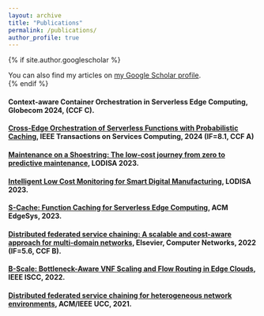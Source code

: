 ```yaml
---
layout: archive
title: "Publications"
permalink: /publications/
author_profile: true
---
```


{% if site.author.googlescholar %}
  <div class="wordwrap">You can also find my articles on <a href="{{site.author.googlescholar}}">my Google Scholar profile</a>.</div>
{% endif %}

#### Context-aware Container Orchestration in Serverless Edge Computing, Globecom 2024, (CCF C).

#### [Cross-Edge Orchestration of Serverless Functions with Probabilistic Caching](https://ieeexplore.ieee.org/document/10528903), IEEE Transactions on Services Computing, 2024 (IF=8.1, CCF A)


#### [Maintenance on a Shoestring: The low-cost journey from zero to predictive maintenance](https://digital-library.theiet.org/content/conferences/10.1049/icp.2023.1733), LODISA 2023.


#### [Intelligent Low Cost Monitoring for Smart Digital Manufacturing](https://digital-library.theiet.org/content/conferences/10.1049/icp.2023.1737), LODISA 2023.


#### [S-Cache: Function Caching for Serverless Edge Computing](https://dl.acm.org/doi/10.1145/3578354.3592865), ACM EdgeSys, 2023.


#### [Distributed federated service chaining: A scalable and cost-aware approach for multi-domain networks](https://doi.org/10.1016/j.comnet.2022.109044), Elsevier, Computer Networks, 2022 (IF=5.6, CCF B).

#### [B-Scale: Bottleneck-Aware VNF Scaling and Flow Routing in Edge Clouds](https://ieeexplore.ieee.org/abstract/document/9912772), IEEE ISCC, 2022.


#### [Distributed federated service chaining for heterogeneous network environments](https://dl.acm.org/doi/10.1145/3468737.3494091), ACM/IEEE UCC, 2021.